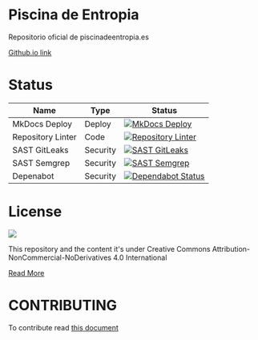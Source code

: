 # Piscina de Entropia
Repositorio oficial de piscinadeentropia.es

[Github.io link](https://isaaker.github.io/piscinadeentropia/)

# Status
|Name|Type|Status|
|--|--|--|
|MkDocs Deploy|Deploy|[![MkDocs Deploy](https://github.com/Isaaker/piscinadeentropia/actions/workflows/deploy_gh-pages.yml/badge.svg?branch=main)](https://github.com/Isaaker/piscinadeentropia/actions/workflows/deploy_gh-pages.yml)|
|Repository Linter|Code|[![Repository Linter](https://github.com/Isaaker/piscinadeentropia/actions/workflows/repolint.yml/badge.svg)](https://github.com/Isaaker/piscinadeentropia/actions/workflows/repolint.yml)|
|SAST GitLeaks|Security|[![SAST GitLeaks](https://github.com/Isaaker/piscinadeentropia/actions/workflows/sast-gitleaks.yml/badge.svg)](https://github.com/Isaaker/piscinadeentropia/actions/workflows/sast-gitleaks.yml)|
|SAST Semgrep|Security|[![SAST Semgrep](https://github.com/Isaaker/piscinadeentropia/actions/workflows/sast-semgrep.yml/badge.svg)](https://github.com/Isaaker/piscinadeentropia/actions/workflows/sast-semgrep.yml)|
|Depenabot|Security|[![Dependabot Status](https://api.dependabot.com/badges/status?host=github&repo=isaaker/piscinadeentropia)](https://dependabot.com)|

# License

![](https://i.creativecommons.org/l/by-nc-nd/4.0/88x31.png)

This repository and the content it's under Creative Commons Attribution-NonCommercial-NoDerivatives 4.0 International  

[Read More](https://github.com/Isaaker/piscinadeentropia/blob/main/LICENSE.txt)

# CONTRIBUTING
To contribute read [this document](https://github.com/Isaaker/piscinadeentropia/blob/main/CONTRIBUTING.md)
